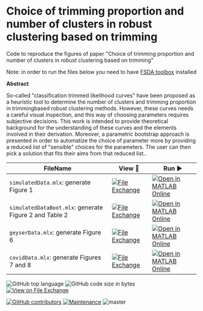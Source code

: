 # Choice of trimming proportion and number of clusters in robust clustering based on trimming

Code to reproduce the figures of paper "Choice of trimming proportion and number of clusters in robust clustering based on trimming"

Note: in order to run the files below you need to have [FSDA toolbox](https://https://www.mathworks.com/matlabcentral/fileexchange/72999-fsda-flexible-statistics-data-analysis-toolbox) installed

**Abstract**

So-called "classification trimmed likelihood curves" have been proposed as a heuristic
tool to determine the number of clusters and trimming proportion in trimmingbased
robust clustering methods. However, these curves needs a careful visual inspection,
and this way of choosing parameters requires subjective decisions. This work is
intended to provide theoretical background for the understanding of these curves and
the elements involved in their derivation. Moreover, a parametric bootstrap approach
is presented in order to automatize the choice of parameter more by providing a reduced
list of "sensible" choices for the parameters. The user can then pick a solution
that fits their aims from that reduced list..


| FileName | View :eyes:| Run ▶️ |
| -------- | ---- | --- |
|`simulatedData.mlx`: generate Figure 1  | [![File Exchange](https://www.mathworks.com/matlabcentral/images/matlab-file-exchange.svg)](XXX) |  [![Open in MATLAB Online](https://www.mathworks.com/images/responsive/global/open-in-matlab-online.svg)](https://matlab.mathworks.com/open/github/v1?repo=UniprJRC/boot-TCLUST&file=simulatedData.mlx) | 
| `simulatedDataBoot.mlx`: generate Figure 2 and Table 2 | [![File Exchange](https://www.mathworks.com/matlabcentral/images/matlab-file-exchange.svg)](XXX) |  [![Open in MATLAB Online](https://www.mathworks.com/images/responsive/global/open-in-matlab-online.svg)](https://matlab.mathworks.com/open/github/v1?repo=UniprJRC/boot-TCLUST&file=simulatedDataBoot.mlx) | 
|`geyserData.mlx`: generate Figure 6  | [![File Exchange](https://www.mathworks.com/matlabcentral/images/matlab-file-exchange.svg)](XXX) |  [![Open in MATLAB Online](https://www.mathworks.com/images/responsive/global/open-in-matlab-online.svg)](https://matlab.mathworks.com/open/github/v1?repo=UniprJRC/boot-TCLUST&file=geyserData.mlx) | 
| `covidData.mlx`: generate Figures 7 and 8 | [![File Exchange](https://www.mathworks.com/matlabcentral/images/matlab-file-exchange.svg)](XXX) |  [![Open in MATLAB Online](https://www.mathworks.com/images/responsive/global/open-in-matlab-online.svg)](https://matlab.mathworks.com/open/github/v1?repo=boot-TCLUST/2025tobit&file=covidData.mlx) | 





![GitHub top language](https://img.shields.io/github/languages/top/UniprJRC/boot-TCLUST)
![GitHub code size in bytes](https://img.shields.io/github/languages/code-size/UniprJRC/boot-TCLUST)
[![View on File Exchange](https://www.mathworks.com/matlabcentral/images/matlab-file-exchange.svg)](https://www.mathworks.com/matlabcentral/fileexchange/180239-censored-regression-using-extended-box-cox-transformations)


[![GitHub contributors](https://img.shields.io/github/contributors/UniprJRC/boot-TCLUST)](https://github.com/UniprJRC/2025tobit/graphs/contributors)
[![Maintenance](https://img.shields.io/badge/Maintained%3F-yes-green.svg)](https://github.com/UniprJRC/boot-TCLUST/graphs/commit-activity)
![master](https://img.shields.io/github/last-commit/badges/shields/master)
